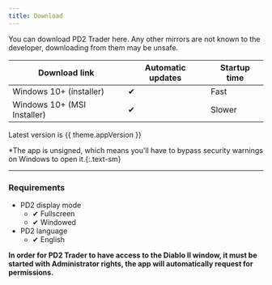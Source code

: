 ```yaml
---
title: Download
---
```


<script setup>
import { useData } from 'vitepress'

const { theme } = useData()
</script>

You can download PD2 Trader here. Any other mirrors are not known
to the developer, downloading from them may be unsafe.

| Download link                                                                                                                                                | Automatic updates | Startup time |
|--------------------------------------------------------------------------------------------------------------------------------------------------------------|------------------|--------------|
| <a :href="`${theme.github.releasesUrl}/download/v${theme.appVersion}/PD2.Trader_${theme.appVersion}_x64-setup.exe`">Windows 10+ (installer)</a>              | ✔ | Fast |
| <a :href="`${theme.github.releasesUrl}/download/v${theme.appVersion}/PD2.Trader_${theme.appVersion}_x64_en-US.msi`">Windows 10+ (MSI Installer)</a> | ✔ | Slower |

Latest version is <span class="bg-gray-100 border rounded px-1">{{ theme.appVersion }}</span>

*The app is unsigned, which means you'll have to bypass security
warnings on Windows to open it.{:.text-sm}

---

### Requirements

- PD2 display mode
    - ✔ Fullscreen
    - ✔ Windowed
- PD2 language
    - ✔ English

**In order for PD2 Trader to have access to the Diablo II window, it must be started with Administrator rights, the app will automatically request for permissions.**